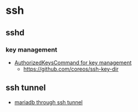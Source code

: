 # ssh

## sshd

### key management

* [AuthorizedKeysCommand for key management](https://synthomat.de/blog/2020/ssh-key-management-mit-authorizedkeyscommand/)
  + https://github.com/coreos/ssh-key-dir

## ssh tunnel

* [mariadb through ssh tunnel](https://mariadb.com/resources/blog/connecting-to-mariadb-through-an-ssh-tunnel/)
